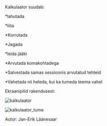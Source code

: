 Kalkulaator suudab:

*lahutada

*liita

*Korrutada

*Jagada 

*leida jääki 

*Arvutada komakohtadega

*Salvestada samas sessioonis arvutatud tehteid

*Vahetada nii heleda, kui ka tumeda teema vahel


Ekraanipilid rakendusest:

![kalkulaator](https://user-images.githubusercontent.com/70939499/116817522-6e965e80-ab6f-11eb-8288-9696e423c473.png)


![kalkulaator_tume](https://user-images.githubusercontent.com/70939499/116817527-7229e580-ab6f-11eb-8419-ba80e3715294.png)

Autor: Jan-Erik Läänesaar
